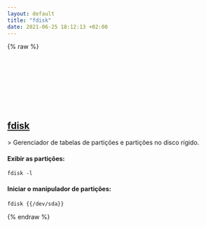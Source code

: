 ```yaml
---
layout: default
title: "fdisk"
date: 2021-06-25 18:12:13 +02:00
---
```

{% raw %}
<h2 id="fdisk">
  <a href="/pt_br/linux/fdisk.html">fdisk</a> <a href="#fdisk"><svg class="icon">
    <use href="/assets/images/unicode_sprite.svg#link" />
  </svg></a>
</h2>
> Gerenciador de tabelas de partições e partições no disco rígido.

#### Exibir as partições:
```shell
fdisk -l
```
#### Iniciar o manipulador de partições:
```shell
fdisk {{/dev/sda}}
```
{% endraw %}